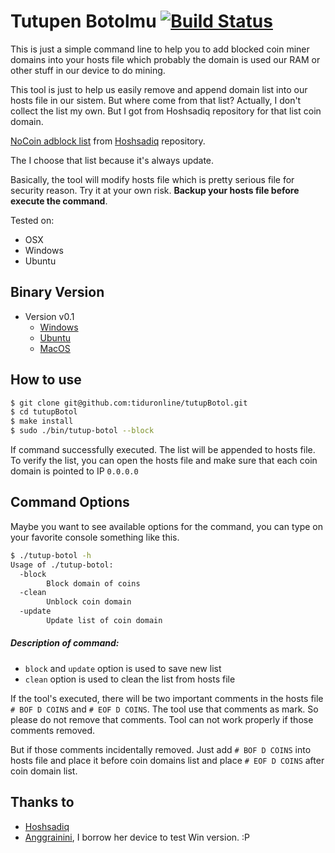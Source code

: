 # Tutupen Botolmu [![Build Status](https://travis-ci.org/tiduronline/tutupBotol.svg?branch=master)](https://travis-ci.org/tiduronline/tutupBotol)

This is just a simple command line to help you to add blocked coin miner domains into your hosts file which probably the domain is used our RAM or other stuff in our device to do mining. 

This tool is just to help us easily remove and append domain list into our hosts file in our sistem. But where come from that list? 
Actually, I don't collect the list my own. But I got from Hoshsadiq repository for that list coin domain. 

[NoCoin adblock list](https://raw.githubusercontent.com/hoshsadiq/adblock-nocoin-list/master/hosts.txt) from [Hoshsadiq](https://github.com/hoshsadiq) repository. 

The I choose that list because it's always update.

Basically, the tool will modify hosts file which is pretty serious file for security reason. Try it at your own risk. **Backup your hosts file before execute the command**.

Tested on:
- OSX
- Windows
- Ubuntu


## Binary Version

- Version v0.1
    - [Windows](/binary/tutup-botol-win.v0.1.zip)
    - [Ubuntu](/binary/tutup-botol-ubuntu.v0.1.zip)
    - [MacOS](/binary/tutup-botol-osx.v0.1.zip)


## How to use

```bash
$ git clone git@github.com:tiduronline/tutupBotol.git 
$ cd tutupBotol
$ make install
$ sudo ./bin/tutup-botol --block
```
If command successfully executed. The list will be appended to hosts file. To verify the list, you can open the hosts file and make sure that each coin domain is pointed to IP `0.0.0.0`

## Command Options

Maybe you want to see available options for the command, you can type on your favorite console something like this.

```bash
$ ./tutup-botol -h
Usage of ./tutup-botol:
  -block
        Block domain of coins
  -clean
        Unblock coin domain
  -update
        Update list of coin domain

```

##### Description of command:
- `block` and `update` option is used to save new list
- `clean` option is used to clean the list from hosts file

If the tool's executed, there will be two important comments in the hosts file 
`# BOF D COINS` and `# EOF D COINS`. The tool use that comments as mark. So please do not remove that comments. Tool can not work properly if those comments removed. 

But if those comments incidentally removed. Just add `# BOF D COINS` into hosts file and place it before coin domains list and place `# EOF D COINS` after coin domain list. 

## Thanks to 
- [Hoshsadiq](https://github.com/hoshsadiq)
- [Anggrainini](https://github.com/anggrainini), I borrow her device to test Win version. :P